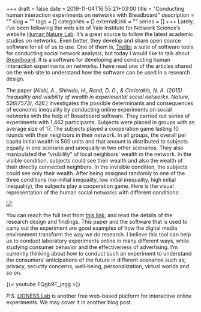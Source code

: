 +++ 
draft = false
date = 2019-11-04T16:55:21+03:00
title = "Conducting human interaction experiments on networks with Breadboard"
description = ""
slug = "" 
tags = []
categories = []
externalLink = ""
series = []
+++
Lately, I’ve been following the web site of Yale Institute for Network Science’s website [Human Nature Lab](https://yins.yale.edu/our-labs/human-nature-lab). It’s a great source to follow the latest academic studies on networks. Even better, they develop and share open source software for all of us to use. One of them is, [Trellis](http://trellis.yale.edu/); a suite of software tools for conducting social network analysis, but today I would like to talk about [Breadboard](http://breadboard.yale.edu/). It is a software for developing and conducting human interaction experiments on networks. I have read one of the articles shared on the web site to understand how the software can be used in a research design. 

The paper (*Nishi, A., Shirado, H., Rand, D. G., & Christakis, N. A. (2015). Inequality and visibility of wealth in experimental social networks. Nature, 526(7573), 426.*) investigates the possible determinants and consequences of economic inequality by conducting online experiments on social networks with the help of Breadboard software. They carried out series of experiments with 1,462 participants. Subjects were placed in groups with an average size of 17. The subjects played a cooperation game lasting 10 rounds with their neighbors in their network. In all groups, the overall per capita initial wealth is 500 units and that amount is distributed to subjects equally in one scenario and unequally in two other scenarios. They also manipulated the “visibility” of local neighbors’ wealth in the network. In the visible condition, subjects could see their wealth and also the wealth of their directly connected neighbors. In the invisible condition, the subjects could see only their wealth. After being assigned randomly to one of the three conditions (no-initial inequality, low initial inequality, high initial inequality), the subjects play a cooperation game. Here is the visual representation of the human social networks with different conditions:

<p><img src="/images/breadboard-1.png"/></p>

You can reach the full text from [this link](http://humannaturelab.net/images/publications/163-Inequality-and-Visibility-of-Wealth-in-Experimental-Social-Networks.pdf), and read the details of the research design and findings. This paper and the software that is used to carry out the experiment are good examples of how the digital media environment transform the way we do research. I believe this tool can help us to conduct laboratory experiments online in many different ways, while studying consumer behavior and the effectiveness of advertising. I’m currently thinking about how to conduct such an experiment to understand the consumers’ anticipations of the future in different scenarios such as; privacy, security concerns, well-being, personalization, virtual worlds and so on.

{{< youtube FQgb9F_jngg >}}

*P.S.* [LIONESS Lab](https://lioness-lab.org/) is another free web-based platform for interactive online experiments. We may cover it in another blog post.


